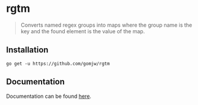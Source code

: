 # rgtm
> Converts named regex groups into maps where the group name is the key and the found element is the value of the map.

## Installation

```commandline
go get -u https://github.com/gomjw/rgtm
```

## Documentation

Documentation can be found [here](https://pkg.go.dev/github.com/gomjw/rgtm?tab=doc).